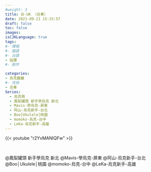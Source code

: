 ```yaml
---
#weight: 3
title: 炎-UK （合奏）
date: 2021-09-21 15:33:57
draft: false
toc: false
images:
isCJKLanguage: true
tags:
#- 彈唱
#- 國語
#- 台語
- 指彈
#- 創作

categories:
- 烏克麗麗
#- 吉他
- 合奏
Series:
  - 烏克萌
  - 鳳梨罐頭 新手學烏克 新北
  - Mavis-學烏克-屏東
  - 阿山-烏克新手-台北
  - Boo│Ukulele│桃園
  - momoko-烏克-台中
  - LeKa-烏克新手-高雄
---
```




{{< youtube "r2YvMANIQFw" >}}

&nbsp;


@鳳梨罐頭 新手學烏克 新北
@Mavis-學烏克-屏東
@阿山-烏克新手-台北
@Boo│Ukulele│桃園
@momoko-烏克-台中
@LeKa-烏克新手-高雄
